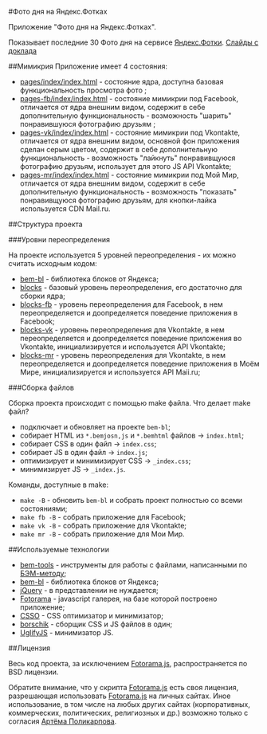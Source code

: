 #Фото дня на Яндекс.Фотках

Приложение "Фото дня на Яндекс.Фотках".

Показывает последние 30 Фото дня на сервисе [Яндекс.Фотки](http://fotki.yandex.ru/).
[Слайды с доклада](http://www.slideshare.net/banzalik/kiev-titula-23944534)

##Мимикрия
Приложение имеет 4 состояния:

 * [pages/index/index.html](https://github.com/banzalik/yasubb-kiev2012/tree/master/pages/index/index.html) - состояние ядра, доступна базовая функциональность просмотра фото ;
 * [pages-fb/index/index.html](https://github.com/banzalik/yasubb-kiev2012/tree/master/pages/index/index.html) - состояние мимикрии под Facebook, отличается от ядра внешним видом, содержит в себе дополнительную функциональность - возможность "шарить" понравившуюся фотографию друзьям ;
 * [pages-vk/index/index.html](https://github.com/banzalik/yasubb-kiev2012/tree/master/pages/index/index.html) - состояние мимикрии под Vkontakte, отличается от ядра внешним видом, основной фон приложения сделан серым цветом, содержит в себе дополнительную функциональность - возможность "лайкнуть" понравивщуюся фотографию друзьям, использует для этого JS API Vkontakte;
 * [pages-mr/index/index.html](https://github.com/banzalik/yasubb-kiev2012/tree/master/pages/index/index.html) - состояние мимикрии под Мой Мир, отличается от ядра внешним видом, содержит в себе дополнительную функциональность - возможность "показать" понравивщуюся фотографию друзьям, для кнопки-лайка используется CDN Mail.ru.

##Структура проекта

###Уровни переопределения
 
На проекте используется 5 уровней переопределения - их можно считать исходным кодом:

  * [bem-bl](https://github.com/bem/bem-bl) - библиотека блоков от Яндекса;
  * [blocks](https://github.com/banzalik/yasubb-kiev2012/tree/master/blocks/) - базовый уровень переопределения, его достаточно для сборки ядра;
  * [blocks-fb](https://github.com/banzalik/yasubb-kiev2012/tree/master/blocks-fb/) - уровень переопределения для Facebook, в нем переопределяется и доопределяется поведение приложения в Facebook;
  * [blocks-vk](https://github.com/banzalik/yasubb-kiev2012/tree/master/blocks-vk/) - уровень переопределения для Vkontakte, в нем переопределяется и доопределяется поведение приложения во Vkontakte, инициализируется и используется API Vkontakte;
  * [blocks-mr](https://github.com/banzalik/yasubb-kiev2012/tree/master/blocks-mr/) - уровень переопределения для Vkontakte, в нем переопределяется и доопределяется поведение приложения в Моём Мире, инициализируется и используется API Maii.ru;

###Сборка файлов

Сборка проекта происходит с помощью make файла.
Что делает make файл?

 * подключает и обновляет на проекте `bem-bl`;
 * собирает HTML из `*.bemjosn,js` и `*.bemhtml` файлов -> `index.html`;
 * собирает CSS в один файл -> `index.css`;
 * собирает JS в один файл -> `index.js`;
 * оптимизирует и минимизирует CSS -> `_index.css`;
 * минимизирует JS -> `_index.js`.

Команды, доступные в make:

 * `make -B` - обновить `bem-bl` и собрать проект полностью со всеми состояниями;
 * `make fb -B` - собрать приложение для Facebook;
 * `make vk -B` - собрать приложение для Vkontakte;
 * `make mr -B` - собрать приложение для Мои Мир.


##Используемые технологии

 * [bem-tools](https://github.com/bem/bem-tools) - инструменты для работы с файлами, написанными по [БЭМ-методу](http://bem.github.com/bem-method/pages/beginning/beginning.en.html);
 * [bem-bl](https://github.com/bem/bem-bl) - библиотека блоков от Яндекса;
 * [jQuery](http://jQuery.com/) - в представлении не нуждается;
 * [Fotorama](http://fotoramajs.com/) - javascript галерея, на базе которой построено приложение;
 * [CSSO](http://github.com/afelix/csso) - CSS оптимизатор и минимизатор;
 * [borschik](http://github.com/veged/borschik) - сборщик CSS и JS файлов в один;
 * [UglifyJS](http://github.com/mishoo/UglifyJS) - минимизатор JS.

##Лицензия

Весь код проекта, за исключением [Fotorama.js](http://fotoramajs.com/), распространяется по BSD лицензии.

Обратите внимание, что у скрипта [Fotorama.js](http://fotoramajs.com/) есть своя лицензия, разрешающая использовать [Fotorama.js](http://fotoramajs.com/) на личных сайтах. Иное использование, в том числе на любых других сайтах (корпоративных, коммерческих, политических, религиозных и др.) возможно только с согласия [Артёма Поликарпова](mailto:fotoramajs@gmail.com).

<!-- Yandex.Metrika counter -->
<img src="//mc.yandex.ru/watch/14260738" style="position:absolute; left:-9999px;" alt="" />
<!-- /Yandex.Metrika counter -->
